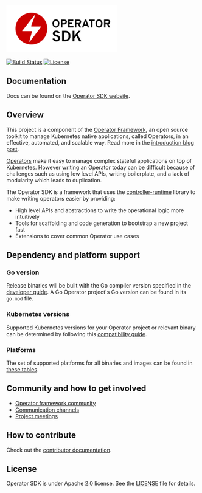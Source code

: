 
<img src="website/static/operator_logo_sdk_color.svg" height="125px"></img>


[![Build Status](https://github.com/operator-framework/operator-sdk/workflows/deploy/badge.svg)](https://github.com/operator-framework/operator-sdk/actions)
[![License](http://img.shields.io/:license-apache-blue.svg)](http://www.apache.org/licenses/LICENSE-2.0.html)

## Documentation

Docs can be found on the [Operator SDK website][sdk-docs].

## Overview

This project is a component of the [Operator Framework][of-home], an
open source toolkit to manage Kubernetes native applications, called
Operators, in an effective, automated, and scalable way. Read more in
the [introduction blog post][of-blog].

[Operators][operator-link] make it easy to manage complex stateful
applications on top of Kubernetes. However writing an Operator today can
be difficult because of challenges such as using low level APIs, writing
boilerplate, and a lack of modularity which leads to duplication.

The Operator SDK is a framework that uses the
[controller-runtime][controller-runtime] library to make writing
operators easier by providing:

- High level APIs and abstractions to write the operational logic more intuitively
- Tools for scaffolding and code generation to bootstrap a new project fast
- Extensions to cover common Operator use cases

## Dependency and platform support

### Go version

Release binaries will be built with the Go compiler version specified in the [developer guide][dev-guide-prereqs].
A Go Operator project's Go version can be found in its `go.mod` file.

[dev-guide-prereqs]:https://sdk.operatorframework.io/docs/contribution-guidelines/developer-guide#prerequisites

### Kubernetes versions

Supported Kubernetes versions for your Operator project or relevant binary can be determined
by following this [compatibility guide][k8s-compat].

[k8s-compat]:https://sdk.operatorframework.io/docs/overview#kubernetes-version-compatibility

### Platforms

The set of supported platforms for all binaries and images can be found in [these tables][platforms].

[platforms]:https://sdk.operatorframework.io/docs/overview#platform-support

## Community and how to get involved

- [Operator framework community][operator-framework-community]
- [Communication channels][operator-framework-communication]
- [Project meetings][operator-framework-meetings]

## How to contribute

Check out the [contributor documentation][contribution-docs].

## License

Operator SDK is under Apache 2.0 license. See the [LICENSE][license_file] file for details.

[controller-runtime]: https://github.com/kubernetes-sigs/controller-runtime
[license_file]:./LICENSE
[of-home]: https://github.com/operator-framework
[of-blog]: https://www.openshift.com/blog/introducing-the-operator-framework
[operator-link]: https://kubernetes.io/docs/concepts/extend-kubernetes/operator/
[sdk-docs]: https://sdk.operatorframework.io
[operator-framework-community]: https://github.com/operator-framework/community
[operator-framework-communication]: https://github.com/operator-framework/community#get-involved
[operator-framework-meetings]: https://github.com/operator-framework/community#meetings
[contribution-docs]: https://sdk.operatorframework.io/docs/contribution-guidelines/
